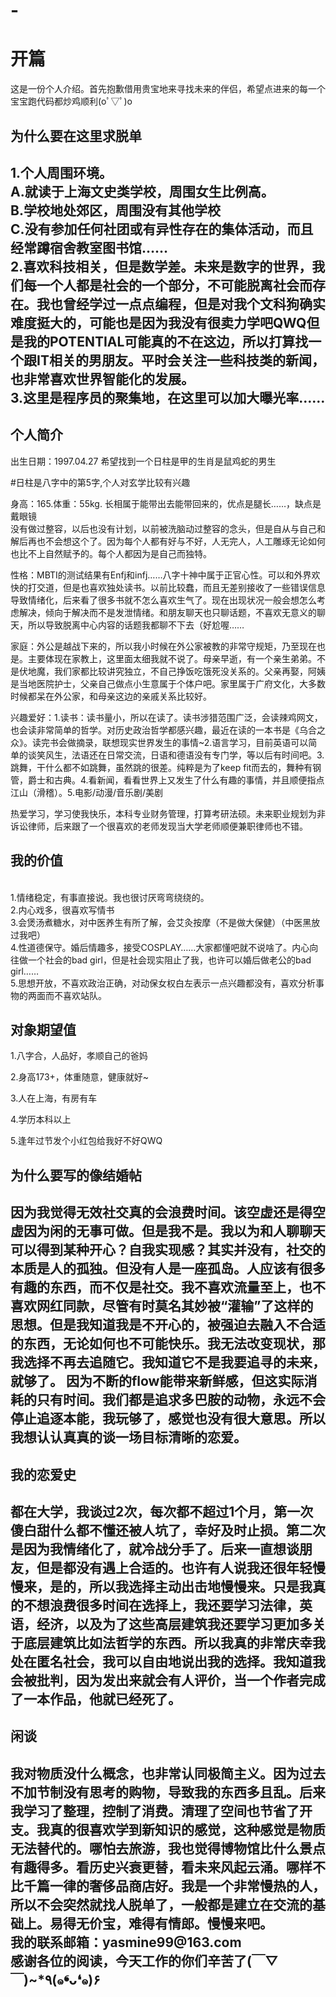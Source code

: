 # -<!DOCTYPE html>
<html>
<head>
<meta charset="utf-8">
</head>
<body>

<h1>开篇</h1>
<p>这是一份个人介绍。首先抱歉借用贵宝地来寻找未来的伴侣，希望点进来的每一个宝宝跑代码都炒鸡顺利(oﾟ▽ﾟ)o  </p>
<h2>为什么要在这里求脱单<h2>
  <p>1.个人周围环境。<br> A.就读于上海文史类学校，周围女生比例高。<br>B.学校地处郊区，周围没有其他学校 <br>C.没有参加任何社团或有异性存在的集体活动，而且经常蹲宿舍教室图书馆……
 <br>2.喜欢科技相关，但是数学差。未来是数字的世界，我们每一个人都是社会的一个部分，不可能脱离社会而存在。我也曾经学过一点点编程，但是对我个文科狗确实难度挺大的，可能也是因为我没有很卖力学吧QWQ但是我的POTENTIAL可能真的不在这边，所以打算找一个跟IT相关的男朋友。平时会关注一些科技类的新闻，也非常喜欢世界智能化的发展。
 <br>3.这里是程序员的聚集地，在这里可以加大曝光率……
 
<h2>个人简介</h2>
<p>出生日期：1997.04.27 希望找到一个日柱是甲的生肖是鼠鸡蛇的男生<p>
  #日柱是八字中的第5字,个人对玄学比较有兴趣
 <p>
  <p>身高：165.体重：55kg. 长相属于能带出去能带回来的，优点是腿长……，缺点是戴眼镜
     <br>没有做过整容，以后也没有计划，以前被洗脑动过整容的念头，但是自从与自己和解后再也不会想这个了。因为每个人都有好与不好，人无完人，人工雕琢无论如何也比不上自然赋予的。每个人都因为是自己而独特。<p>
   <p>性格：MBTI的测试结果有Enfj和infj……八字十神中属于正官心性。可以和外界欢快的打交道，但是也喜欢独处读书。以前比较蠢，而且无差别接收了一些错误信息导致情绪化，后来看了很多书就不怎么喜欢生气了。现在出现状况一般会想怎么考虑解决，倾向于解决而不是发泄情绪。和朋友聊天也只聊话题，不喜欢无意义的聊天，所以导致脱离中心内容的话题我都聊不下去（好尬喔……<p>
   <p>家庭：外公是越战下来的，所以我小时候在外公家被教的非常守规矩，乃至现在也是。主要体现在家教上，这里面太细我就不说了。母亲早逝，有一个亲生弟弟。不是伏地魔，我们家都比较讲究独立，不自己挣饭吃饿死没关系的。父亲再娶，阿姨是当地医院护士，父亲自己做点小生意属于个体户吧。家里属于广府文化，大多数时候都呆在外公家，和母亲这边的亲戚关系比较好。<p>
   <p>兴趣爱好：1.读书：读书量小，所以在读了。读书涉猎范围广泛，会读辣鸡网文，也会读非常简单的哲学。对历史政治哲学都感兴趣，最近在读的一本书是《乌合之众》。读完书会做摘录，联想现实世界发生的事情~2.语言学习，目前英语可以简单的谈笑风生，法语还在日常交流，日语和德语没有专门学，等以后有时间吧。3.跳舞，干什么都不如跳舞，虽然跳的很差。纯粹是为了keep fit而去的，舞种有钢管，爵士和古典。4.看新闻，看看世界上又发生了什么有趣的事情，并且顺便指点江山（滑稽）。5.电影/动漫/音乐剧/美剧<p>
   <p>热爱学习，学习使我快乐，本科专业财务管理，打算考研法硕。未来职业规划为非诉讼律师，后来跟了一个很喜欢的老师发现当大学老师顺便兼职律师也不错。<p>
     <h2>我的价值</h2>
     <br>1.情绪稳定，有事直接说。我也很讨厌弯弯绕绕的。
     <br>2.内心戏多，很喜欢写情书
     <br>3.会煲汤煮糖水，对中医养生有所了解，会艾灸按摩（不是做大保健）（中医黑放过我吧）
     <br>4.性道德保守。婚后情趣多，接受COSPLAY……大家都懂吧就不说啥了。内心向往做一个社会的bad girl，但是社会现实阻止了我，也许可以婚后做老公的bad girl……
     <br>5.思想开放，不喜欢政治正确，对动保女权白左表示一点兴趣都没有，喜欢分析事物的两面而不喜欢站队。
     
  <h2>对象期望值</h2> 
  <p>1.八字合，人品好，孝顺自己的爸妈<p>
  <p>2.身高173+，体重随意，健康就好~<p>
  <p>3.人在上海，有房有车<p>
  <p>4.学历本科以上<p>
  <p>5.逢年过节发个小红包给我好不好QWQ<p>
 <h2>为什么要写的像结婚帖<h2>
   <p>因为我觉得无效社交真的会浪费时间。该空虚还是得空虚因为闲的无事可做。但是我不是。我以为和人聊聊天可以得到某种开心？自我实现感？其实并没有，社交的本质是人的孤独。但没有人是一座孤岛。人应该有很多有趣的东西，而不仅是社交。我不喜欢流量至上，也不喜欢网红同款，尽管有时莫名其妙被“灌输”了这样的思想。但是我知道我是不开心的，被强迫去融入不合适的东西，无论如何也不可能快乐。我无法改变现状，那我选择不再去追随它。我知道它不是我要追寻的未来，就够了。
因为不断的flow能带来新鲜感，但这实际消耗的只有时间。我们都是追求多巴胺的动物，永远不会停止追逐本能，我玩够了，感觉也没有很大意思。所以我想认认真真的谈一场目标清晰的恋爱。
     <h2>我的恋爱史<h2>
    <p>都在大学，我谈过2次，每次都不超过1个月，第一次傻白甜什么都不懂还被人坑了，幸好及时止损。第二次是因为我情绪化了，就冷战分手了。后来一直想谈朋友，但是都没有遇上合适的。也许有人说我还很年轻慢慢来，是的，所以我选择主动出击地慢慢来。只是我真的不想浪费很多时间在选择上，我还要学习法律，英语，经济，以及为了这些高层建筑我还要学习更加多关于底层建筑比如法哲学的东西。所以我真的非常庆幸我处在匿名社会，我可以自由地说出我的选择。我知道我会被批判，因为发出来就会有人评价，当一个作者完成了一本作品，他就已经死了。
      <h2>闲谈<h2>
      <p>我对物质没什么概念，也非常认同极简主义。因为过去不加节制没有思考的购物，导致我的东西多且乱。后来我学习了整理，控制了消费。清理了空间也节省了开支。我真的很喜欢学到新知识的感觉，这种感觉是物质无法替代的。哪怕去旅游，我也觉得博物馆比什么景点有趣得多。看历史兴衰更替，看未来风起云涌。哪样不比千篇一律的奢侈品商店好。我是一个非常慢热的人，所以不会突然就找人脱单了，一般都是建立在交流的基础上。易得无价宝，难得有情郎。慢慢来吧。
        <br>我的联系邮箱：yasmine99@163.com
        <br>感谢各位的阅读，今天工作的你们辛苦了(￣▽￣)~*٩(๑❛ᴗ❛๑)۶
</body>
</html>
